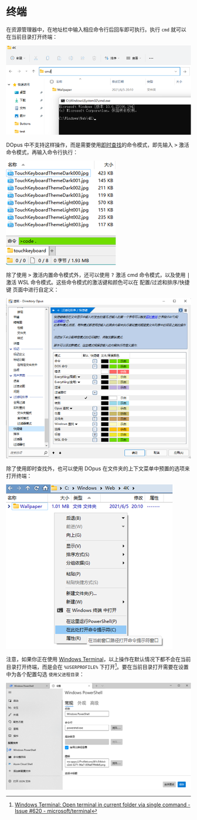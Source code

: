 # 终端
在资源管理器中，在地址栏中输入相应命令行后回车即可执行。执行 `cmd` 就可以在当前目录打开终端：

![](images/终端/资源管理器.png)

DOpus 中不支持这样操作，而是需要使用[即时查找](查看/列表/即时查找.md)的命令模式，即先输入 <kbd>></kbd> 激活命令模式，再输入命令行执行：

![](查看/列表/images/即时查找/命令.png)

除了使用 <kbd>></kbd> 激活内置命令模式外，还可以使用 <kbd>?</kbd> 激活 cmd 命令模式，以及使用 <kbd>|</kbd> 激活 WSL 命令模式。这些命令模式的激活键和颜色可以在 配置/过滤和排序/快捷键 页面中进行自定义：

![](查看/列表/images/即时查找/配置.png)

除了使用即时查找外，也可以使用 DOpus 在文件夹的上下文菜单中预置的选项来打开终端：

![](images/终端/菜单.png)

注意，如果你正在使用 [Windows Terminal](https://github.com/microsoft/terminal)，以上操作在默认情况下都不会在当前目录打开终端，而是会在 `%USERPROFILE%` 下打开[^wt]。要在当前目录打开需要在设置中为各个配置勾选 `使用父进程目录`： 

![](images/终端/WT.png)

<!-- `Use parent process directory`
![](https://user-images.githubusercontent.com/32707500/121692065-fb65fd80-cac7-11eb-846a-99e2a73b1557.png) -->


[^wt]: [Windows Terminal: Open terminal in current folder via single command - Issue #620 - microsoft/terminal](https://github.com/microsoft/terminal/issues/620)